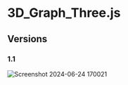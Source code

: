 # 3D_Graph_Three.js

## Versions

### 1.1
![Screenshot 2024-06-24 170021](https://github.com/berk420/3D_Graph_Examples_Three.js/assets/63772343/65bce39c-11aa-4aa5-b0c4-9eb537057480)
